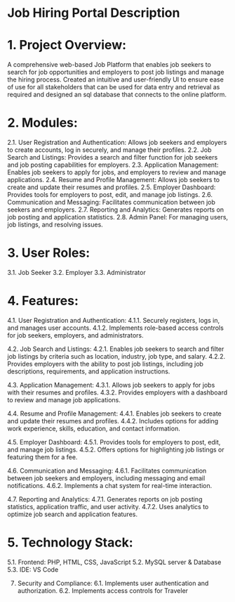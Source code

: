 # Job Hiring Portal Description

# 1.	Project Overview:
A comprehensive web-based Job Platform that enables job seekers to search for job opportunities and employers to post job listings and manage the hiring process. Created an intuitive and user-friendly UI to ensure ease of use for all stakeholders that can be used for data entry and retrieval as required and designed an sql database that connects to the online platform. 


# 2.	Modules:
   
2.1.	User Registration and Authentication: Allows job seekers and employers to create accounts, log in securely, and manage their profiles.
2.2.	Job Search and Listings: Provides a search and filter function for job seekers and job posting capabilities for employers.
2.3.	Application Management: Enables job seekers to apply for jobs, and employers to review and manage applications.
2.4.	Resume and Profile Management: Allows job seekers to create and update their resumes and profiles.
2.5.	Employer Dashboard: Provides tools for employers to post, edit, and manage job listings.
2.6.	Communication and Messaging: Facilitates communication between job seekers and employers.
2.7.	Reporting and Analytics: Generates reports on job posting and application statistics.
2.8.	Admin Panel: For managing users, job listings, and resolving issues.

# 3.	User Roles:
3.1.	Job Seeker
3.2.	Employer
3.3.	Administrator

# 4.	Features:
4.1.	User Registration and Authentication:
4.1.1.	Securely registers, logs in, and manages user accounts.
4.1.2.	Implements role-based access controls for job seekers, employers, and administrators.
  	
4.2.	Job Search and Listings:
4.2.1.	Enables job seekers to search and filter job listings by criteria such as location, industry, job type, and salary.
4.2.2.	Provides employers with the ability to post job listings, including job descriptions, requirements, and application instructions.

4.3.	Application Management:
4.3.1.	Allows job seekers to apply for jobs with their resumes and profiles.
4.3.2.	Provides employers with a dashboard to review and manage job applications.

4.4.	Resume and Profile Management:
4.4.1.	Enables job seekers to create and update their resumes and profiles.
4.4.2.	Includes options for adding work experience, skills, education, and contact information.
  	
4.5.	Employer Dashboard:
4.5.1.	Provides tools for employers to post, edit, and manage job listings.
4.5.2.	Offers options for highlighting job listings or featuring them for a fee.

4.6.	Communication and Messaging:
4.6.1.	Facilitates communication between job seekers and employers, including messaging and email notifications.
4.6.2.	Implements a chat system for real-time interaction.

4.7.	Reporting and Analytics:
4.7.1.	Generates reports on job posting statistics, application traffic, and user activity.
4.7.2.	Uses analytics to optimize job search and application features.

# 5.	Technology Stack:
5.1.	Frontend: PHP, HTML, CSS, JavaScript
5.2.	MySQL server & Database
5.3.	IDE: VS Code

7.	Security and Compliance:
6.1.	Implements user authentication and authorization.
6.2.	Implements access controls for Traveler







